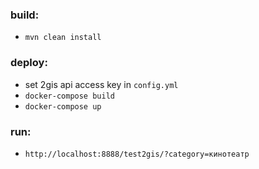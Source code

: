 ### build:
+ ```mvn clean install```

### deploy:
+ set 2gis api access key in `config.yml`
+ ```docker-compose build```
+ ```docker-compose up```

### run:
+ ```http://localhost:8888/test2gis/?category=кинотеатр```
